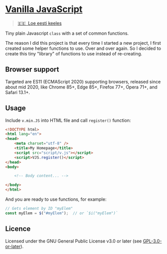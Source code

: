 # [Vanilla JavaScript](https://github.com/jyri78/v.JS)

> [🇪🇪  Loe eesti keeles](https://github.com/jyri78/v.JS/blob/master/README.et.md)

Tiny plain Javascript `class` with a set of common functions.

The reason I did this project is that every time I started a new project, I first created some helper functions to use. Over and over again. So I decided to create this tiny "library" of functions to use instead of re-creating.

## Browser support

Targeted are ES11 (ECMAScript 2020) supporting browsers, released since about mid 2020, like Chrome 85+, Edge 85+, Firefox 77+, Opera 71+, and Safari 13.1+.

## Usage

Include `v.min.JS` into HTML file and call `register()` function:

```HTML
<!DOCTYPE html>
<html lang="en">
<head>
    <meta charset="utf-8" />
    <title>My Homepage</title>
    <script src="script/v.js"></script>
    <script>VJS.register()</script>
</head>
<body>

    <!-- Body content... -->

</body>
</html>
```

And you are ready to use functions, for example:

```JavaScript
// Gets element by ID "myElem"
const myElem = $("#myElem");  // or `$i("myElem")`
```

## Licence

Licensed under the GNU General Public License v3.0 or later (see [GPL-3.0-or-later](https://github.com/jyri78/v.JS/blob/master/LICENSE)).
